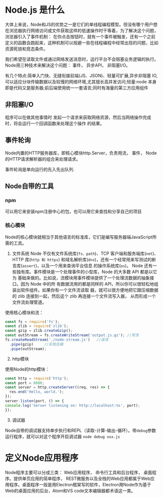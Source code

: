 # Node.js 是什么

大体上来说，Node和JS的优势之一是它们的单线程编程模型。但没有哪个用户想在浏览器执行网络访问或文件获取这样的低速操作时干等着，为了解决这个问题，浏览器引入了事件机制： 在你点击按钮时，就有一个事件被触发，还有一个之前定义的函数会跑起来，这种机制可以规避一些在线程编程中经常出现的问题，比如资源死锁和竞态条件。

我们希望在读取文件或通过网络发送消息时，运行平台不会阻塞业务逻辑的执行。Node用三种技术来解决这个问题： 事件， 异步API， 非阻塞I/O。

有几个特点:简单入门快、无缝衔接前端(JS、JSON)、轻量可扩展,异步非阻塞 IO,可以适应分块传输数据以及较慢的网络环境,尤其擅长高并发访问;轻量:node 本身即是代码又是服务器;前后端使用统一一套语言;同时有海量的第三方应用组件

## 非阻塞I/O
程序可以在做其他事情时 发起一个请求来获取网络资源，然后当网络操作完成时，将会运行一个回调函数来处理这个操作 的结果。

## 事件轮询

Node内置的HTTP服务器库，即核心模块http.Server，负责用流， 事件， Node的HTTP请求解析器的组合来处理请求。

事件轮询是单向运行的先入先出队列.

## Node自带的工具

### npm
可以用它来安装npm注册中心的包，也可以用它来查找和分享自己的项目

### 核心模块

Node的核心模块就相当于其他语言的标准库，它们是编写服务器端JavaScript所需的工具。

1. 文件系统
Node 不仅有文件系统库(`fs、path`)、TCP 客户端和服务端库(`net`)、HTTP 库(`http 和 https`) 和域名解析库(`dns`)，还有一个经常用来写测试的断言库(`assert`)，以及一个用来查询平台信息 的操作系统库(`os`)。
Node 还有一些独有库。事件模块是一个处理事件的小型库，Node 的大多数 API 都是以它为 基础来做的。比如说，流模块用事件模块提供了一个处理流数据的抽象接口。因为 Node 中的所 有数据流用的都是同样的 API，所以你可以很轻松地组装出软件组件。如果你有一个文件流读取 器，就可以很方便地把它跟压缩数据的 zlib 连接到一起，然后这个 zlib 再连接一个文件流写入器， 从而形成一个文件流处理管道。

使用核心模块和流：

```js
const fs = require('fs');
const zlib = require('zlib');
const gzip = zlib.createGzip();
const outStream = fs.createWriteStream('output.js.gz'); //写流
fs.createReadStream('./node-stream.js')   //读流
  .pipe(gzip)     //实现压缩
  .pipe(outStream);
```

2. http模块

使用Node的http模块：

```js
const http = require('http');
const port = 8080;
const server = http.createServer((req, res) => {
  res.end('Hello, world.');
});
server.listen(port, () => {
console.log('Server listening on: http://localhost:%s', port);
});
```

3. 调试器

Node自带的调试器支持单步执行和REPL（读取-计算-输出-循环）。带`debug`参数运行程序，就可以对这个程序开启调试器
`node debug xxx.js`

# 定义Node应用程序

Node程序主要可以分成三类： Web应用程序， 命令行工具和后台程序， 桌面程序。提供单页应用的简单程序， REST微服务以及全栈的Web应用都属于Web应用程序。桌面程序一般是用Electron框架写的软件，Electron用Node作为基于Web的桌面应用的后台，Atom和VS code文本编辑器都术语这一类。

